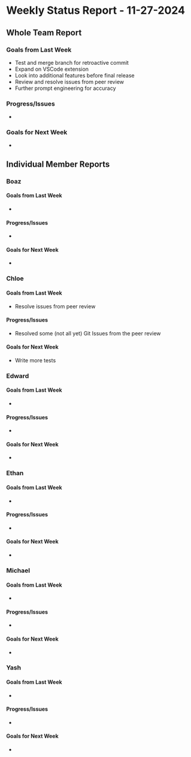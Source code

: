 # Weekly Status Report - 11-27-2024

## Whole Team Report

### Goals from Last Week
- Test and merge branch for retroactive commit
- Expand on VSCode extension
- Look into additional features before final release
- Review and resolve issues from peer review
- Further prompt engineering for accuracy

### Progress/Issues
- 

### Goals for Next Week
- 

## Individual Member Reports

### Boaz

#### Goals from Last Week
- 

#### Progress/Issues
- 

#### Goals for Next Week
- 

### Chloe

#### Goals from Last Week
- Resolve issues from peer review

#### Progress/Issues
- Resolved some (not all yet) Git Issues from the peer review

#### Goals for Next Week
- Write more tests

### Edward

#### Goals from Last Week
- 

#### Progress/Issues
- 

#### Goals for Next Week
- 

### Ethan

#### Goals from Last Week
- 

#### Progress/Issues
- 

#### Goals for Next Week
- 

### Michael

#### Goals from Last Week
- 

#### Progress/Issues
- 

#### Goals for Next Week
- 

### Yash

#### Goals from Last Week
- 

#### Progress/Issues
- 

#### Goals for Next Week
- 
